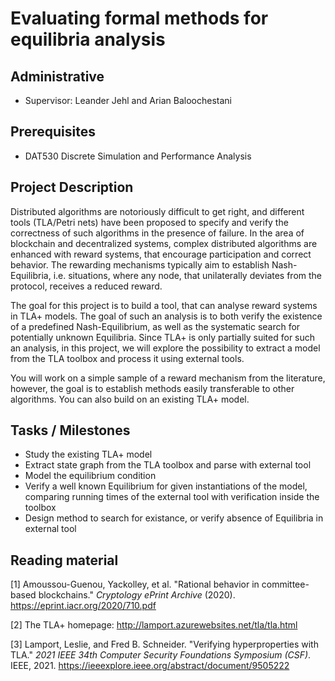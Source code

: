 # Evaluating formal methods for equilibria analysis

## Administrative

- Supervisor: Leander Jehl and Arian Baloochestani

## Prerequisites

- DAT530 Discrete Simulation and Performance Analysis

## Project Description

Distributed algorithms are notoriously difficult to get right, and different tools (TLA/Petri nets) have been proposed to specify and verify the correctness of such algorithms in the presence of failure. 
In the area of blockchain and decentralized systems, complex distributed algorithms are enhanced with reward systems, that encourage participation and correct behavior.
The rewarding mechanisms typically aim to establish Nash-Equilibria, i.e. situations, where any node, that unilaterally deviates from the protocol, receives a reduced reward.

The goal for this project is to build a tool, that can analyse reward systems in TLA+ models.
The goal of such an analysis is to both verify the existence of a predefined Nash-Equilibrium, as well as the systematic search for potentially unknown Equilibria.
Since TLA+ is only partially suited for such an analysis, in this project, we will explore the possibility to extract a model from the TLA toolbox and process it using external tools.

You will work on a simple sample of a reward mechanism from the literature, however, the goal is to establish methods easily transferable to other algorithms. You can also build on an existing TLA+ model.

## Tasks / Milestones

- Study the existing TLA+ model
- Extract state graph from the TLA toolbox and parse with external tool
- Model the equilibrium condition 
- Verify a well known Equilibrium for given instantiations of the model, comparing running times of the external tool with verification inside the toolbox
- Design method to search for existance, or verify absence of Equilibria in external tool

## Reading material

[1] Amoussou-Guenou, Yackolley, et al. "Rational behavior in committee-based blockchains." *Cryptology ePrint Archive* (2020). https://eprint.iacr.org/2020/710.pdf

[2] The TLA+ homepage: http://lamport.azurewebsites.net/tla/tla.html

[3] Lamport, Leslie, and Fred B. Schneider. "Verifying hyperproperties with TLA." *2021 IEEE 34th Computer Security Foundations Symposium (CSF)*. IEEE, 2021. https://ieeexplore.ieee.org/abstract/document/9505222

